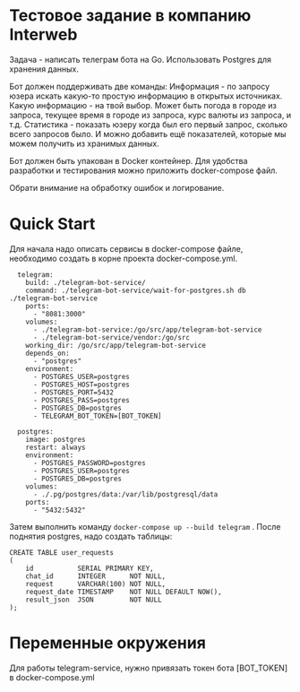 # Тестовое задание в компанию Interweb

Задача - написать телеграм бота на Go. Использовать Postgres для хранения данных.

Бот должен поддерживать две команды:
Информация - по запросу юзера искать какую-то простую информацию в открытых источниках. Какую информацию - на твой выбор. Может быть погода в городе из запроса, текущее время в городе из запроса, курс валюты из запроса, и т.д.
Статистика - показать юзеру когда был его первый запрос, сколько всего запросов было. И можно добавить ещё показателей, которые мы можем получить из хранимых данных.

Бот должен быть упакован в Docker контейнер. Для удобства разработки и тестирования можно приложить docker-compose файл.

Обрати внимание на обработку ошибок и логирование.

# Quick Start

Для начала надо описать сервисы в docker-compose файле, необходимо создать в корне проекта docker-compose.yml.

``` 
  telegram:
    build: ./telegram-bot-service/
    command: ./telegram-bot-service/wait-for-postgres.sh db ./telegram-bot-service
    ports:
      - "8081:3000"
    volumes:
      - ./telegram-bot-service:/go/src/app/telegram-bot-service
      - ./telegram-bot-service/vendor:/go/src
    working_dir: /go/src/app/telegram-bot-service
    depends_on:
      - "postgres"
    environment:
      - POSTGRES_USER=postgres
      - POSTGRES_HOST=postgres
      - POSTGRES_PORT=5432
      - POSTGRES_PASS=postgres
      - POSTGRES_DB=postgres
      - TELEGRAM_BOT_TOKEN=[BOT_TOKEN]

  postgres:
    image: postgres
    restart: always
    environment:
      - POSTGRES_PASSWORD=postgres
      - POSTGRES_USER=postgres
      - POSTGRES_DB=postgres
    volumes:
      - ./.pg/postgres/data:/var/lib/postgresql/data
    ports:
      - "5432:5432"
```

Затем выполнить команду ```docker-compose up --build telegram``` . После поднятия postgres, надо создать таблицы:
```
CREATE TABLE user_requests
(
    id           SERIAL PRIMARY KEY,
    chat_id      INTEGER      NOT NULL,
    request      VARCHAR(100) NOT NULL,
    request_date TIMESTAMP    NOT NULL DEFAULT NOW(),
    result_json  JSON         NOT NULL
);
```

# Переменные окружения

Для работы telegram-service, нужно привязать токен бота [BOT_TOKEN] в docker-compose.yml
